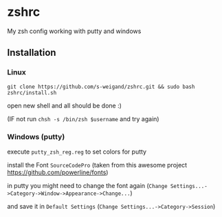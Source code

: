 # zshrc
My zsh config working with putty and windows

## Installation 

### Linux

`git clone https://github.com/s-weigand/zshrc.git && sudo bash zshrc/install.sh`

open new shell and all should be done :)

(IF not run `chsh -s /bin/zsh $username` and try again)

### Windows (putty)

execute `putty_zsh_reg.reg` to set colors for putty

install the Font `SourceCodePro` (taken from this awesome project https://github.com/powerline/fonts)

in putty you might need to change the font again (`Change Settings...->Category->Window->Appearance->Change...`)

and save it in `Default Settings` (`Change Settings...->Category->Session`)